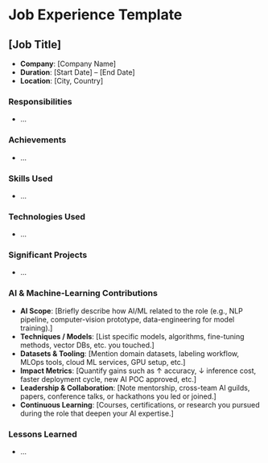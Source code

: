 # Job Experience Template

## [Job Title]
- **Company**: [Company Name]
- **Duration**: [Start Date] – [End Date]
- **Location**: [City, Country]

### Responsibilities
- …

### Achievements
- …

### Skills Used
- …

### Technologies Used
- …

### Significant Projects
- …

### AI & Machine-Learning Contributions   <!-- NEW CHAPTER -->
- **AI Scope**: [Briefly describe how AI/ML related to the role (e.g., NLP pipeline, computer-vision prototype, data-engineering for model training).]
- **Techniques / Models**: [List specific models, algorithms, fine-tuning methods, vector DBs, etc. you touched.]
- **Datasets & Tooling**: [Mention domain datasets, labeling workflow, MLOps tools, cloud ML services, GPU setup, etc.]
- **Impact Metrics**: [Quantify gains such as ↑ accuracy, ↓ inference cost, faster deployment cycle, new AI POC approved, etc.]
- **Leadership & Collaboration**: [Note mentorship, cross-team AI guilds, papers, conference talks, or hackathons you led or joined.]
- **Continuous Learning**: [Courses, certifications, or research you pursued during the role that deepen your AI expertise.]

### Lessons Learned
- …

